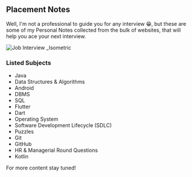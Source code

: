 ## Placement Notes 
Well, I'm not a professional to guide you for any interview 😁, but these are some of my Personal Notes collected from the bulk of websites, that will help you ace your next interview. 

![Job Interview _Isometric](https://user-images.githubusercontent.com/36065206/213624058-efd12c3c-6e70-4306-a981-a42a91b8494e.png)

### Listed Subjects
- Java
- Data Structures & Algorithms
- Android
- DBMS
- SQL
- Flutter
- Dart
- Operating System
- Software Development Lifecycle (SDLC)
- Puzzles
- Git
- GitHub
- HR & Managerial Round Questions
- Kotlin

For more content stay tuned!

